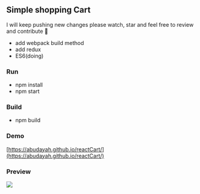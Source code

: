 ## Simple shopping Cart
I will keep pushing new changes please watch, star and feel free to review and contribute 🙂

- add webpack build method
- add redux
- ES6(doing)

### Run

- npm install
- npm start


### Build
- npm build

### Demo
[https://abudayah.github.io/reactCart/](https://abudayah.github.io/reactCart/)


### Preview

![](https://raw.githubusercontent.com/abudayah/reactCart/master/Screenshot.png)

